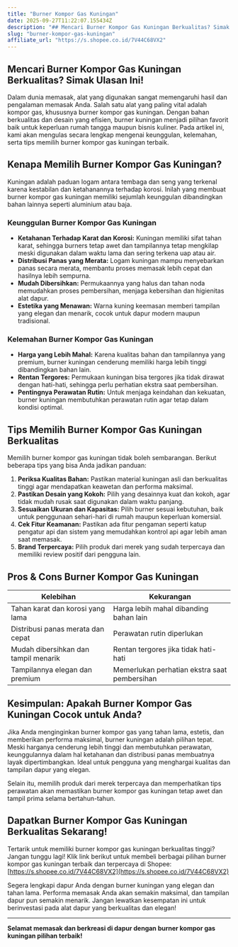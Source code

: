 ```yaml
---
title: "Burner Kompor Gas Kuningan"
date: 2025-09-27T11:22:07.155434Z
description: "## Mencari Burner Kompor Gas Kuningan Berkualitas? Simak Ulasan Ini!..."
slug: "burner-kompor-gas-kuningan"
affiliate_url: "https://s.shopee.co.id/7V44C68VX2"
---
```

## Mencari Burner Kompor Gas Kuningan Berkualitas? Simak Ulasan Ini!

Dalam dunia memasak, alat yang digunakan sangat memengaruhi hasil dan pengalaman memasak Anda. Salah satu alat yang paling vital adalah kompor gas, khususnya burner kompor gas kuningan. Dengan bahan berkualitas dan desain yang efisien, burner kuningan menjadi pilihan favorit baik untuk keperluan rumah tangga maupun bisnis kuliner. Pada artikel ini, kami akan mengulas secara lengkap mengenai keunggulan, kelemahan, serta tips memilih burner kompor gas kuningan terbaik.

## Kenapa Memilih Burner Kompor Gas Kuningan?

Kuningan adalah paduan logam antara tembaga dan seng yang terkenal karena kestabilan dan ketahanannya terhadap korosi. Inilah yang membuat burner kompor gas kuningan memiliki sejumlah keunggulan dibandingkan bahan lainnya seperti aluminium atau baja.

### Keunggulan Burner Kompor Gas Kuningan

- **Ketahanan Terhadap Karat dan Korosi:** Kuningan memiliki sifat tahan karat, sehingga burners tetap awet dan tampilannya tetap mengkilap meski digunakan dalam waktu lama dan sering terkena uap atau air.
- **Distribusi Panas yang Merata:** Logam kuningan mampu menyebarkan panas secara merata, membantu proses memasak lebih cepat dan hasilnya lebih sempurna.
- **Mudah Dibersihkan:** Permukaannya yang halus dan tahan noda memudahkan proses pembersihan, menjaga kebersihan dan higienitas alat dapur.
- **Estetika yang Menawan:** Warna kuning keemasan memberi tampilan yang elegan dan menarik, cocok untuk dapur modern maupun tradisional.

### Kelemahan Burner Kompor Gas Kuningan

- **Harga yang Lebih Mahal:** Karena kualitas bahan dan tampilannya yang premium, burner kuningan cenderung memiliki harga lebih tinggi dibandingkan bahan lain.
- **Rentan Tergores:** Permukaan kuningan bisa tergores jika tidak dirawat dengan hati-hati, sehingga perlu perhatian ekstra saat pembersihan.
- **Pentingnya Perawatan Rutin:** Untuk menjaga keindahan dan kekuatan, burner kuningan membutuhkan perawatan rutin agar tetap dalam kondisi optimal.

## Tips Memilih Burner Kompor Gas Kuningan Berkualitas

Memilih burner kompor gas kuningan tidak boleh sembarangan. Berikut beberapa tips yang bisa Anda jadikan panduan:

1. **Periksa Kualitas Bahan:** Pastikan material kuningan asli dan berkualitas tinggi agar mendapatkan keawetan dan performa maksimal.
2. **Pastikan Desain yang Kokoh:** Pilih yang desainnya kuat dan kokoh, agar tidak mudah rusak saat digunakan dalam waktu panjang.
3. **Sesuaikan Ukuran dan Kapasitas:** Pilih burner sesuai kebutuhan, baik untuk penggunaan sehari-hari di rumah maupun keperluan komersial.
4. **Cek Fitur Keamanan:** Pastikan ada fitur pengaman seperti katup pengatur api dan sistem yang memudahkan kontrol api agar lebih aman saat memasak.
5. **Brand Terpercaya:** Pilih produk dari merek yang sudah terpercaya dan memiliki review positif dari pengguna lain.

## Pros & Cons Burner Kompor Gas Kuningan

| Kelebihan                                | Kekurangan                                |
|------------------------------------------|-------------------------------------------|
| Tahan karat dan korosi yang lama        | Harga lebih mahal dibanding bahan lain |
| Distribusi panas merata dan cepat       | Perawatan rutin diperlukan               |
| Mudah dibersihkan dan tampil menarik   | Rentan tergores jika tidak hati-hati     |
| Tampilannya elegan dan premium          | Memerlukan perhatian ekstra saat pembersihan |

## Kesimpulan: Apakah Burner Kompor Gas Kuningan Cocok untuk Anda?

Jika Anda menginginkan burner kompor gas yang tahan lama, estetis, dan memberikan performa maksimal, burner kuningan adalah pilihan tepat. Meski harganya cenderung lebih tinggi dan membutuhkan perawatan, keunggulannya dalam hal ketahanan dan distribusi panas membuatnya layak dipertimbangkan. Ideal untuk pengguna yang menghargai kualitas dan tampilan dapur yang elegan.

Selain itu, memilih produk dari merek terpercaya dan memperhatikan tips perawatan akan memastikan burner kompor gas kuningan tetap awet dan tampil prima selama bertahun-tahun.

## Dapatkan Burner Kompor Gas Kuningan Berkualitas Sekarang!

Tertarik untuk memiliki burner kompor gas kuningan berkualitas tinggi? Jangan tunggu lagi! Klik link berikut untuk membeli berbagai pilihan burner kompor gas kuningan terbaik dan terpercaya di Shopee: [https://s.shopee.co.id/7V44C68VX2](https://s.shopee.co.id/7V44C68VX2)

Segera lengkapi dapur Anda dengan burner kuningan yang elegan dan tahan lama. Performa memasak Anda akan semakin maksimal, dan tampilan dapur pun semakin menarik. Jangan lewatkan kesempatan ini untuk berinvestasi pada alat dapur yang berkualitas dan elegan!

---

**Selamat memasak dan berkreasi di dapur dengan burner kompor gas kuningan pilihan terbaik!**